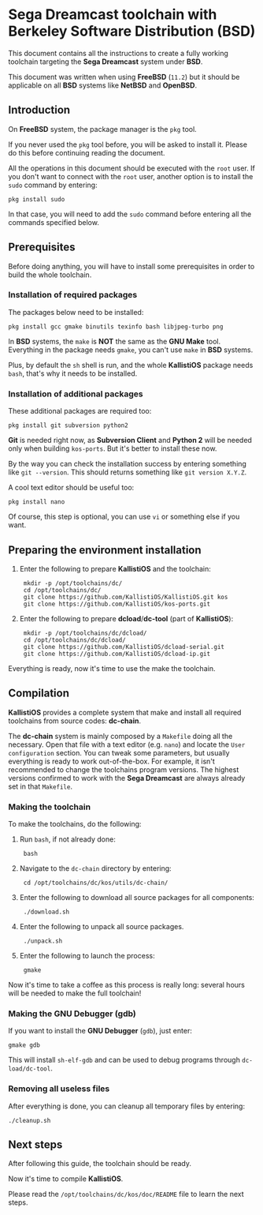 # Sega Dreamcast toolchain with Berkeley Software Distribution (BSD) #

This document contains all the instructions to create a fully working
toolchain targeting the **Sega Dreamcast** system under **BSD**.

This document was written when using **FreeBSD** (`11.2`) but it should be
applicable on all **BSD** systems like **NetBSD** and **OpenBSD**.

## Introduction ##

On **FreeBSD** system, the package manager is the `pkg` tool.
 
If you never used the `pkg` tool before, you will be asked to install it. Please
do this before continuing reading the document.

All the operations in this document should be executed with the `root` user. If 
you don't want to connect with the `root` user, another option is to install
the `sudo` command by entering:

	pkg install sudo

In that case, you will need to add the `sudo` command before entering all the
commands specified below.

## Prerequisites ##

Before doing anything, you will have to install some prerequisites in order to
build the whole toolchain.

### Installation of required packages ###

The packages below need to be installed:

	pkg install gcc gmake binutils texinfo bash libjpeg-turbo png

In **BSD** systems, the `make` is **NOT** the same as the **GNU Make** tool.
Everything in the package needs `gmake`, you can't use `make` in **BSD**
systems.

Plus, by default the `sh` shell is run, and the whole **KallistiOS** package
needs `bash`, that's why it needs to be installed.

### Installation of additional packages ###

These additional packages are required too:

	pkg install git subversion python2

**Git** is needed right now, as **Subversion Client** and **Python 2** will be
needed only when building `kos-ports`. But it's better to install these now.

By the way you can check the installation success by entering something like
`git --version`. This should returns something like `git version X.Y.Z`.

A cool text editor should be useful too:

	pkg install nano

Of course, this step is optional, you can use `vi` or something else if you
want.

## Preparing the environment installation ##

1. Enter the following to prepare **KallistiOS** and the toolchain:

		mkdir -p /opt/toolchains/dc/
		cd /opt/toolchains/dc/
		git clone https://github.com/KallistiOS/KallistiOS.git kos
		git clone https://github.com/KallistiOS/kos-ports.git

2. Enter the following to prepare **dcload**/**dc-tool** (part of 
   **KallistiOS**):
 
		mkdir -p /opt/toolchains/dc/dcload/
		cd /opt/toolchains/dc/dcload/
		git clone https://github.com/KallistiOS/dcload-serial.git
		git clone https://github.com/KallistiOS/dcload-ip.git

Everything is ready, now it's time to use the make the toolchain.

## Compilation ##

**KallistiOS** provides a complete system that make and install all required
toolchains from source codes: **dc-chain**.

The **dc-chain** system is mainly composed by a `Makefile` doing all the
necessary. Open that file with a text editor (e.g. `nano`) and locate the 
`User configuration` section. You can tweak some parameters, but usually
everything is ready to work out-of-the-box. For example, it isn't recommended
to change the toolchains program versions. The highest versions confirmed to
work with the **Sega Dreamcast** are always already set in that `Makefile`.

### Making the toolchain ###

To make the toolchains, do the following:

1. Run `bash`, if not already done:

		bash

2. Navigate to the `dc-chain` directory by entering:

		cd /opt/toolchains/dc/kos/utils/dc-chain/
	
3. Enter the following to download all source packages for all components:

		./download.sh

4. Enter the following to unpack all source packages.

		./unpack.sh

5. Enter the following to launch the process:

		gmake

Now it's time to take a coffee as this process is really long: several hours
will be needed to make the full toolchain!

### Making the GNU Debugger (gdb) ###

If you want to install the **GNU Debugger** (`gdb`), just enter:

	gmake gdb

This will install `sh-elf-gdb` and can be used to debug programs through
`dc-load/dc-tool`.

### Removing all useless files ###

After everything is done, you can cleanup all temporary files by entering:

	./cleanup.sh

## Next steps ##

After following this guide, the toolchain should be ready.

Now it's time to compile **KallistiOS**.

Please read the `/opt/toolchains/dc/kos/doc/README` file to learn the next
steps.
